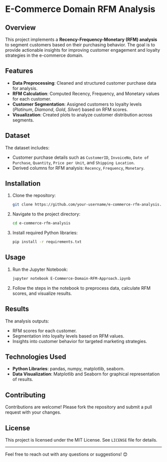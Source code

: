 # E-Commerce Domain RFM Analysis

## Overview
This project implements a **Recency-Frequency-Monetary (RFM) analysis** to segment customers based on their purchasing behavior. The goal is to provide actionable insights for improving customer engagement and loyalty strategies in the e-commerce domain.

## Features
- **Data Preprocessing**: Cleaned and structured customer purchase data for analysis.
- **RFM Calculation**: Computed Recency, Frequency, and Monetary values for each customer.
- **Customer Segmentation**: Assigned customers to loyalty levels (*Platinum*, *Diamond*, *Gold*, *Silver*) based on RFM scores.
- **Visualization**: Created plots to analyze customer distribution across segments.

## Dataset
The dataset includes:
- Customer purchase details such as `CustomerID`, `InvoiceNo`, `Date of Purchase`, `Quantity`, `Price per Unit`, and `Shipping Location`.
- Derived columns for RFM analysis: `Recency`, `Frequency`, `Monetary`.

## Installation
1. Clone the repository:
   ```bash
   git clone https://github.com/your-username/e-commerce-rfm-analysis.git
   ```
2. Navigate to the project directory:
   ```bash
   cd e-commerce-rfm-analysis
   ```
3. Install required Python libraries:
   ```bash
   pip install -r requirements.txt
   ```

## Usage
1. Run the Jupyter Notebook:
   ```bash
   jupyter notebook E-Commerce-Domain-RFM-Approach.ipynb
   ```
2. Follow the steps in the notebook to preprocess data, calculate RFM scores, and visualize results.

## Results
The analysis outputs:
- RFM scores for each customer.
- Segmentation into loyalty levels based on RFM values.
- Insights into customer behavior for targeted marketing strategies.

## Technologies Used
- **Python Libraries**: pandas, numpy, matplotlib, seaborn.
- **Data Visualization**: Matplotlib and Seaborn for graphical representation of results.

## Contributing
Contributions are welcome! Please fork the repository and submit a pull request with your changes.

## License
This project is licensed under the MIT License. See `LICENSE` file for details.

---

Feel free to reach out with any questions or suggestions! 😊

